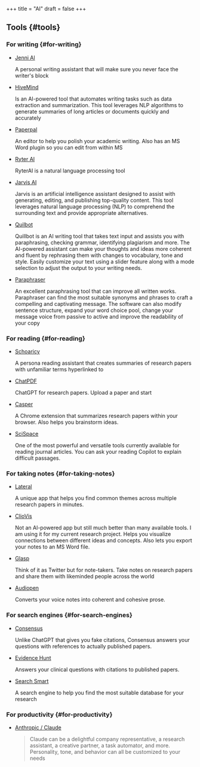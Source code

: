 +++
title = "AI"
draft = false
+++

## Tools {#tools}


### For writing {#for-writing}

-   [Jenni Al](https://jenni.ai/)

    A personal writing assistant that will make sure you never face the writer's
    block

-   [HiveMind](https://hive.com/hivemind/)

    Is an AI-powered tool that automates writing tasks such as data extraction and
    summarization. This tool leverages NLP algorithms to generate summaries of
    long articles or documents quickly and accurately

-   [Paperpal](https://paperpal.com/)

    An editor to help you polish your academic writing. Also has an MS Word plugin
    so you can edit from within MS

-   [Ryter AI](https://rytr.me/)

    RyterAI is a natural language processing tool

-   [Jarvis AI](https://www.jasper.ai/)

    Jarvis is an artificial intelligence assistant designed to assist
    with generating, editing, and publishing top-quality content. This tool
    leverages natural language processing (NLP) to comprehend the surrounding text
    and provide appropriate alternatives.

-   [Quilbot](https://quillbot.com/)

    Quillbot is an AI writing tool that takes text input and assists you
    with paraphrasing, checking grammar, identifying plagiarism and more. The
    AI-powered assistant can make your thoughts and ideas more coherent and fluent
    by rephrasing them with changes to vocabulary, tone and style. Easily
    customize your text using a slider feature along with a mode selection to
    adjust the output to your writing needs.

-   [Paraphraser](https://www.paraphraser.io/)

    An excellent paraphrasing tool that can improve all written works.
    Paraphraser can find the most suitable synonyms and phrases to craft a
    compelling and captivating message. The software can also modify sentence
    structure, expand your word choice pool, change your message voice from
    passive to active and improve the readability of your copy


### For reading {#for-reading}

-   [Schoaricy](https://www.scholarcy.com/)

    A persona reading assistant that creates summaries of research papers with
    unfamiliar terms hyperlinked to

-   [ChatPDF](https://www.chatpdf.com/)

    ChatGPT for research papers. Upload a paper and start

-   [Casper](https://chrome.google.com/webstore/detail/casper-ai/fgfiokgecpkambjildjleljjcihnocel)

    A Chrome extension that summarizes research papers within your browser. Also
    helps you brainstorm ideas.

-   [SciSpace](https://scispace.com/)

    One of the most powerful and versatile tools currently available for reading
    journal articles. You can ask your reading Copilot to explain difficult passages.


### For taking notes {#for-taking-notes}

-   [Lateral](https://www.lateral.io/)

    A unique app that helps you find common themes across multiple research papers
    in minutes.

-   [ClioVis](https://cliovis.com/)

    Not an Al-powered app but still much better than many available tools. I am
    using it for my current research project. Helps you visualize connections
    between different ideas and concepts. Also lets you export your notes to an MS
    Word file.

-   [Glasp](https://glasp.co/)

    Think of it as Twitter but for note-takers. Take notes on research papers and
    share them with likeminded people across the world

-   [Audiopen](https://audiopen.ai/)

    Converts your voice notes into coherent and cohesive prose.


### For search engines {#for-search-engines}

-   [Consensus](https://consensus.app/)

    Unlike ChatGPT that gives you fake citations, Consensus answers your questions
    with references to actually published papers.

-   [Evidence Hunt](https://evidencehunt.com/)

    Answers your clinical questions with citations to published papers.

-   [Search Smart](https://www.searchsmart.org/?~())

    A search engine to help you find the most suitable database for your research


### For productivity {#for-productivity}

-   [Anthropic / Claude](https://www.anthropic.com/product)

    > Claude can be a delightful company representative, a research assistant, a
    > creative partner, a task automator, and more. Personality, tone, and behavior
    > can all be customized to your needs
